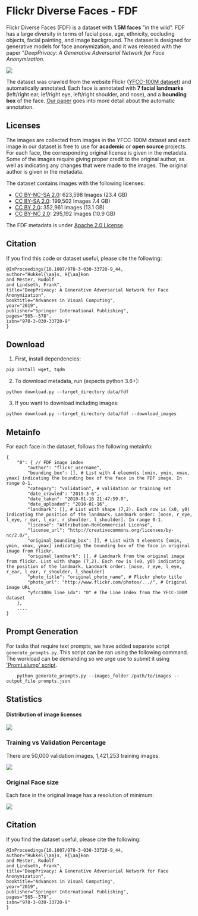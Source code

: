 # Flickr Diverse Faces - FDF

Flickr Diverse Faces (FDF) is a dataset with **1.5M faces** "in the wild".
FDF has a large diversity in terms of facial pose, age, ethnicity, occluding objects, facial painting, and image background.
The dataset is designed for generative models for face anonymization, and it was released with the paper "_DeepPrivacy: A Generative Adversarial Network for Face Anonymization._

![](media/header_im.jpg)

The dataset was crawled from the website Flickr ([YFCC-100M dataset](http://projects.dfki.uni-kl.de/yfcc100m/)) and automatically annotated.
Each face is annotated with **7 facial landmarks** (left/right ear, lef/right eye, left/right shoulder, and nose), and a **bounding box** of the face. [Our paper]() goes into more detail about the automatic annotation.

## Licenses

The images are collected from images in the YFCC-100M dataset and each image in our dataset is free to use for **academic** or **open source** projects.
For each face, the corresponding original license is given in the metadata. Some of the images require giving proper credit to the original author, as well as indicating any changes that were made to the images. The original author is given in the metadata.

The dataset contains images with the following licenses:

- [CC BY-NC-SA 2.0](https://creativecommons.org/licenses/by-nc-sa/2.0/): 623,598 Images (23.4 GB)
- [CC BY-SA 2.0](https://creativecommons.org/licenses/by-sa/2.0/): 199,502 Images 7.4 GB)
- [CC BY 2.0](https://creativecommons.org/licenses/by/2.0/): 352,961 Images (13.1 GB)
- [CC BY-NC 2.0](https://creativecommons.org/licenses/by-nc/2.0/): 295,192 Images (10.9 GB)

The FDF metadata is under [Apache 2.0 License](https://www.apache.org/licenses/LICENSE-2.0).

## Citation

If you find this code or dataset useful, please cite the following:

```
@InProceedings{10.1007/978-3-030-33720-9_44,
author="Hukkel{\aa}s, H{\aa}kon
and Mester, Rudolf
and Lindseth, Frank",
title="DeepPrivacy: A Generative Adversarial Network for Face Anonymization",
booktitle="Advances in Visual Computing",
year="2019",
publisher="Springer International Publishing",
pages="565--578",
isbn="978-3-030-33720-9"
}
```

## Download

1. First, install dependencies:

```bash
pip install wget, tqdm
```

2. To download metadata, run (expects python 3.6+):

```
python download.py --target_directory data/fdf
```

3. If you want to download including images:

```
python download.py --target_directory data/fdf --download_images
```

## Metainfo

For each face in the dataset, follows the following metainfo:

```
{
    "0": { // FDF image index
        "author": "flickr_username",
        "bounding_box": [], # List with 4 eleemnts [xmin, ymin, xmax, ymax] indicating the bounding box of the face in the FDF image. In range 0-1.
        "category": "validation", # validation or training set
        "date_crawled": "2019-3-6",
        "date_taken": "2010-01-16 21:47:59.0",
        "date_uploaded": "2010-01-16",
        "landmark": [], # List with shape (7,2). Each row is (x0, y0) indicating the position of the landmark. Landmark order: [nose, r_eye, l_eye, r_ear, l_ear, r_shoulder, l_shoulder]. In range 0-1.
        "license": "Attribution-NonCommercial License",
        "license_url": "http://creativecommons.org/licenses/by-nc/2.0/",
        "original_bounding_box": [], # List with 4 eleemnts [xmin, ymin, xmax, ymax] indicating the bounding box of the face in original image from flickr.
        "original_landmark": [], # Landmark from the original image from flickr. List with shape (7,2). Each row is (x0, y0) indicating the position of the landmark. Landmark order: [nose, r_eye, l_eye, r_ear, l_ear, r_shoulder, l_shoulder]
        "photo_title": "original_photo_name", # Flickr photo title
        "photo_url": "http://www.flickr.com/photos/.../", # Original image URL
        "yfcc100m_line_idx": "0" # The Line index from the YFCC-100M dataset
    },
    ....
}
```

## Prompt Generation

For tasks that require text prompts, we have added separate script `generate_prompts.py`. This script can be ran using the following command. The workload can be demanding so we urge use to submit it using ['Promt.slump' script](https://www.hpc.ntnu.no/idun/documentation/running-jobs/).

```
    python generate_prompts.py --images_folder /path/to/images --output_file prompts.json
```

## Statistics

#### Distribution of image licenses

![](media/license_pie_chart.png)

### Training vs Validation Percentage

There are 50,000 validation images, 1,421,253 training images.

![](media/category_pie_chart.png)

### Original Face size

Each face in the original image has a resolution of minimum:

![](media/face_size_chart.png)

## Citation

If you find the dataset useful, please cite the following:

```
@InProceedings{10.1007/978-3-030-33720-9_44,
author="Hukkel{\aa}s, H{\aa}kon
and Mester, Rudolf
and Lindseth, Frank",
title="DeepPrivacy: A Generative Adversarial Network for Face Anonymization",
booktitle="Advances in Visual Computing",
year="2019",
publisher="Springer International Publishing",
pages="565--578",
isbn="978-3-030-33720-9"
}
```
